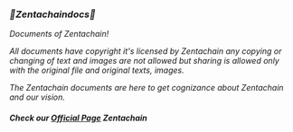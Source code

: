 ### *📁Zentachaindocs📁*

*Documents of Zentachain!*

*All documents have copyright it's licensed by Zentachain any copying or changing of text and images are not allowed but sharing is allowed* *only with the original file and original texts, images.*

*The Zentachain documents are here to get cognizance about Zentachain and our vision.*

#### *Check our [Official Page](https://zentachain.io/) Zentachain*


